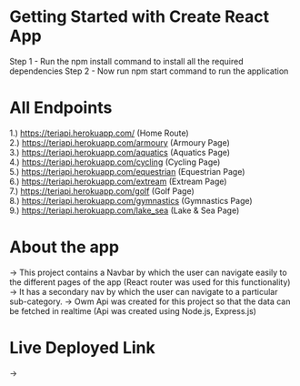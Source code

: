# Getting Started with Create React App

Step 1 - Run the npm install command to install all the required dependencies
Step 2 - Now run npm start command to run the application

# All Endpoints

1.) https://teriapi.herokuapp.com/ (Home Route)<br>
2.) https://teriapi.herokuapp.com/armoury (Armoury Page)<br>
3.) https://teriapi.herokuapp.com/aquatics (Aquatics Page)<br>
4.) https://teriapi.herokuapp.com/cycling (Cycling Page)<br>
5.) https://teriapi.herokuapp.com/equestrian (Equestrian Page)<br>
6.) https://teriapi.herokuapp.com/extream (Extream Page)<br>
7.) https://teriapi.herokuapp.com/golf (Golf Page)<br>
8.) https://teriapi.herokuapp.com/gymnastics (Gymnastics Page)<br>
9.) https://teriapi.herokuapp.com/lake_sea (Lake & Sea Page)<br>

# About the app
-> This project contains a Navbar by which the user can navigate easily
to the different pages of the app (React router was used for this functionality)
-> It has a secondary nav by which the user can navigate to a particular
sub-category.
-> Owm Api was created for this project so that the data can be fetched
in realtime (Api was created using Node.js, Express.js)

# Live Deployed Link
-> 